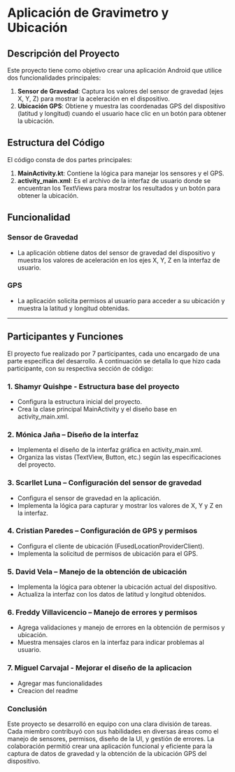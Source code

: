 # Aplicación de Gravimetro y Ubicación

## Descripción del Proyecto

Este proyecto tiene como objetivo crear una aplicación Android que utilice dos funcionalidades principales:

1. **Sensor de Gravedad**: Captura los valores del sensor de gravedad (ejes X, Y, Z) para mostrar la aceleración en el dispositivo.
2. **Ubicación GPS**: Obtiene y muestra las coordenadas GPS del dispositivo (latitud y longitud) cuando el usuario hace clic en un botón para obtener la ubicación.

## Estructura del Código

El código consta de dos partes principales:

1. **MainActivity.kt**: Contiene la lógica para manejar los sensores y el GPS.
2. **activity_main.xml**: Es el archivo de la interfaz de usuario donde se encuentran los TextViews para mostrar los resultados y un botón para obtener la ubicación.

## Funcionalidad

### Sensor de Gravedad
- La aplicación obtiene datos del sensor de gravedad del dispositivo y muestra los valores de aceleración en los ejes X, Y, Z en la interfaz de usuario.

### GPS
- La aplicación solicita permisos al usuario para acceder a su ubicación y muestra la latitud y longitud obtenidas.

---

## Participantes y Funciones

El proyecto fue realizado por 7 participantes, cada uno encargado de una parte específica del desarrollo. A continuación se detalla lo que hizo cada participante, con su respectiva sección de código:

### 1. **Shamyr Quishpe** - Estructura base del proyecto

- Configura la estructura inicial del proyecto.
- Crea la clase principal MainActivity y el diseño base en activity_main.xml.
  
### 2. **Mónica Jaña** – Diseño de la interfaz

- Implementa el diseño de la interfaz gráfica en activity_main.xml.
- Organiza las vistas (TextView, Button, etc.) según las especificaciones del proyecto.

### 3. **Scarllet Luna** – Configuración del sensor de gravedad

- Configura el sensor de gravedad en la aplicación.
- Implementa la lógica para capturar y mostrar los valores de X, Y y Z en la interfaz.

### 4. **Cristian Paredes** – Configuración de GPS y permisos

- Configura el cliente de ubicación (FusedLocationProviderClient).
- Implementa la solicitud de permisos de ubicación para el GPS.

### 5. **David Vela** – Manejo de la obtención de ubicación

- Implementa la lógica para obtener la ubicación actual del dispositivo.
- Actualiza la interfaz con los datos de latitud y longitud obtenidos.
  
### 6. **Freddy Villavicencio** – Manejo de errores y permisos

- Agrega validaciones y manejo de errores en la obtención de permisos y ubicación.
- Muestra mensajes claros en la interfaz para indicar problemas al usuario.

### 7. **Miguel Carvajal** - Mejorar el diseño de la aplicacion 

- Agregar mas funcionalidades
- Creacion del readme


### Conclusión
Este proyecto se desarrolló en equipo con una clara división de tareas. Cada miembro contribuyó con sus habilidades en diversas áreas como el manejo de sensores, permisos, diseño de la UI, y gestión de errores.
La colaboración permitió crear una aplicación funcional y eficiente para la captura de datos de gravedad y la obtención de la ubicación GPS del dispositivo.

